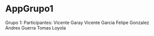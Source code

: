 # AppGrupo1

Grupo 1:
Participantes:
Vicente Garay
Vicente Garcia
Felipe Gonzalez
Andres Guerra
Tomas Loyola
